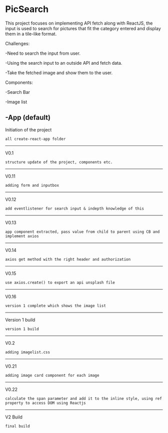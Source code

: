 # PicSearch

This project focuses on implementing API fetch along with ReactJS, the input is used to search for pictures that fit the category entered and display them in a tile-like format.

Challenges:

-Need to search the input from user.

-Using the search input to an outside API and fetch data.

-Take the fetched image and show them to the user.

Components:

-Search Bar

-Image list

-App (default)
---------------------------------------------------------------------------------------------

Initiation of the project  

    all create-react-app folder

------------

V0.1

    structure update of the project, components etc.
 
------------

V0.11

    adding form and inputbox
 
------------

V0.12

    add eventlistener for search input & indepth knowledge of this
 
------------

V0.13

    app component extracted, pass value from child to parent using CB and implement axios
 
------------

V0.14

    axios get method with the right header and authorization
------------

V0.15

    use axios.create() to export an api unsplash file
 
------------

V0.16

    version 1 complete which shows the image list
 
------------

Version 1 build

    version 1 build
 
------------

V0.2

    adding imagelist.css
 
------------

V0.21

    adding image card component for each image
 
------------

V0.22

    calculate the span parameter and add it to the inline style, using ref property to access DOM using Reactjs
 
------------

V2 Build

    final build
 